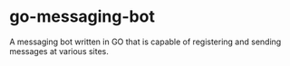 # go-messaging-bot
A messaging bot written in GO that is capable of registering and sending messages at various sites.
